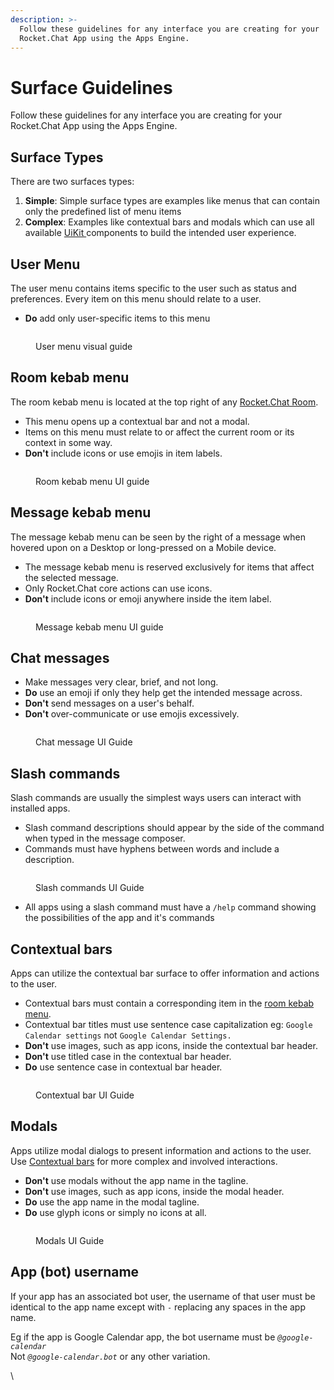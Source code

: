 ```yaml
---
description: >-
  Follow these guidelines for any interface you are creating for your
  Rocket.Chat App using the Apps Engine.
---
```


# Surface Guidelines

Follow these guidelines for any interface you are creating for your Rocket.Chat App using the Apps Engine.

## Surface Types

There are two surfaces types:

1. **Simple**: Simple surface types are examples like menus that can contain only the predefined list of menu items
2. **Complex**: Examples like contextual bars and modals which can use all available [UiKit ](broken-reference)components to build the intended user experience.

## User Menu

The user menu contains items specific to the user such as status and preferences. Every item on this menu should relate to a user.

* **Do** add only user-specific items to this menu

<figure><img src="../../.gitbook/assets/1.png" alt=""><figcaption><p>User menu visual guide</p></figcaption></figure>

## Room kebab menu

The room kebab menu is located at the top right of any [Rocket.Chat Room](https://docs.rocket.chat/use-rocket.chat/user-guides/rooms).

* This menu opens up a contextual bar and not a modal.
* Items on this menu must relate to or affect the current room or its context in some way.
* **Don't** include icons or use emojis in item labels.

<figure><img src="../../.gitbook/assets/2.png" alt=""><figcaption><p>Room kebab menu UI guide</p></figcaption></figure>

## Message kebab menu

The message kebab menu can be seen by the right of a message when hovered upon on a Desktop or long-pressed on a Mobile device.

* The message kebab menu is reserved exclusively for items that affect the selected message.
* Only Rocket.Chat core actions can use icons.
* **Don't** include icons or emoji anywhere inside the item label.

<figure><img src="../../.gitbook/assets/Message kebab menu UI guide.png" alt=""><figcaption><p>Message kebab menu UI guide</p></figcaption></figure>

## Chat messages

* Make messages very clear, brief, and not long.
* **Do** use an emoji if only they help get the intended message across.
* **Don't** send messages on a user's behalf.
* **Don't** over-communicate or use emojis excessively.

<figure><img src="../../.gitbook/assets/4.png" alt=""><figcaption><p>Chat message UI Guide</p></figcaption></figure>

## Slash commands

Slash commands are usually the simplest ways users can interact with installed apps.

* Slash command descriptions should appear by the side of the command when typed in the message composer.
* Commands must have hyphens between words and include a description.

<figure><img src="../../.gitbook/assets/5.png" alt=""><figcaption><p>Slash commands UI Guide</p></figcaption></figure>

* All apps using a slash command must have a `/help` command showing the possibilities of the app and it's commands

## Contextual bars

Apps can utilize the contextual bar surface to offer information and actions to the user.

* Contextual bars must contain a corresponding item in the [room kebab menu](surface-guidelines.md#room-kebab-menu).
* Contextual bar titles must use sentence case capitalization eg: `Google Calendar settings` not `Google Calendar Settings.`
* **Don't** use images, such as app icons, inside the contextual bar header.
* **Don't** use titled case in the contextual bar header.
* **Do** use sentence case in contextual bar header.

<figure><img src="../../.gitbook/assets/6.png" alt=""><figcaption><p>Contextual bar UI Guide</p></figcaption></figure>

## Modals

Apps utilize modal dialogs to present information and actions to the user. Use [Contextual bars](surface-guidelines.md#contextual-bars) for more complex and involved interactions.

* **Don't** use modals without the app name in the tagline.
* **Don't** use images, such as app icons, inside the modal header.
* **Do** use the app name in the modal tagline.
* **Do** use glyph icons or simply no icons at all.

<figure><img src="../../.gitbook/assets/7.png" alt=""><figcaption><p>Modals UI Guide</p></figcaption></figure>

## App (bot) username

If your app has an associated bot user, the username of that user must be identical to the app name except with `-` replacing any spaces in the app name.

Eg if the app is Google Calendar app, the bot username must be _`@google-calendar`_\
Not _`@google-calendar.bot`_ or any other variation.

\
